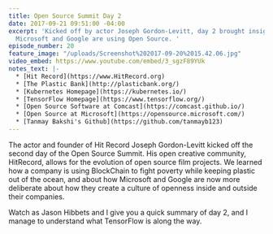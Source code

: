 ```yaml
---
title: Open Source Summit Day 2
date: 2017-09-21 09:51:00 -04:00
excerpt: 'Kicked off by actor Joseph Gordon-Levitt, day 2 brought insight into how
  Microsoft and Google are using Open Source. '
episode_number: 20
feature_image: "/uploads/Screenshot%202017-09-20%2015.42.06.jpg"
video_embed: https://www.youtube.com/embed/3_sgzF89YUk
notes_text: |-
  * [Hit Record](https://www.HitRecord.org)
  * [The Plastic Bank](http://plasticbank.org/)
  * [Kubernetes Homepage](https://kubernetes.io/)
  * [TensorFlow Homepage](https://www.tensorflow.org/)
  * [Open Source Software at Comcast](https://comcast.github.io/)
  * [Open Source at Microsoft](https://opensource.microsoft.com/)
  * [Tanmay Bakshi's Github](https://github.com/tanmayb123)
---
```


The actor and founder of Hit Record Joseph Gordon-Levitt kicked off the second day of the Open Source Summit.  His open creative community, HitRecord, allows for the evolution of open source film projects.  We learned how a company is using BlockChain to fight poverty while keeping plastic out of the ocean, and about how Microsoft and Google are now more deliberate about how they create a culture of openness inside and outside their companies.  

Watch as Jason Hibbets and I give you a quick summary of day 2, and I manage to understand what TensorFlow is along the way. 